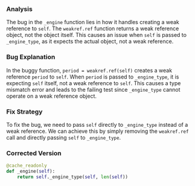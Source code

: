 ### Analysis
The bug in the `_engine` function lies in how it handles creating a weak reference to `self`. The `weakref.ref` function returns a weak reference object, not the object itself. This causes an issue when `self` is passed to `_engine_type`, as it expects the actual object, not a weak reference.

### Bug Explanation
In the buggy function, `period = weakref.ref(self)` creates a weak reference `period` to `self`. When `period` is passed to `_engine_type`, it is expecting `self` itself, not a weak reference to `self`. This causes a type mismatch error and leads to the failing test since `_engine_type` cannot operate on a weak reference object.

### Fix Strategy
To fix the bug, we need to pass `self` directly to `_engine_type` instead of a weak reference. We can achieve this by simply removing the `weakref.ref` call and directly passing `self` to `_engine_type`.

### Corrected Version
```python
@cache_readonly
def _engine(self):
    return self._engine_type(self, len(self))
```